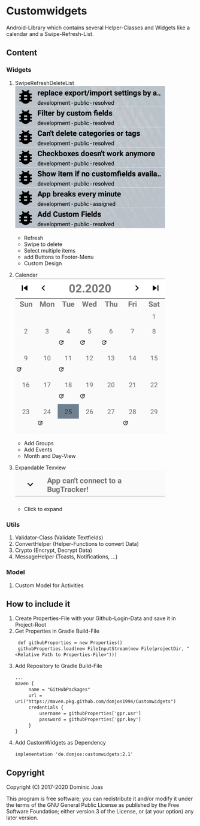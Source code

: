 # Customwidgets

Android-Library which contains several Helper-Classes and Widgets like a calendar and a Swipe-Refresh-List.

## Content

### Widgets
  1. SwipeRefreshDeleteList<br/>
    <img src="https://raw.githubusercontent.com/domjos1994/Customwidgets/master/images/swiperefreshdeletelist.png" title="SwipeRefreshDeleteList" width="400"/>
      - Refresh
      - Swipe to delete
      - Select multiple items
      - add Buttons to Footer-Menu
      - Custom Design
     
  2. Calendar<br/>
     <img src="https://raw.githubusercontent.com/domjos1994/Customwidgets/master/images/calendar.png" title="SwipeRefreshDeleteList" width="400"/>
     - Add Groups
     - Add Events
     - Month and Day-View
  3. Expandable Texview<br/>
      <img src="https://raw.githubusercontent.com/domjos1994/Customwidgets/master/images/expandabletextview.png" title="SwipeRefreshDeleteList" width="400"/>
      - Click to expand
      
### Utils
  1. Validator-Class (Validate Textfields)
  2. ConvertHelper (Helper-Functions to convert Data)
  3. Crypto (Encrypt, Decrypt Data)
  4. MessageHelper (Toasts, Notifications, ...)
  
### Model
  1. Custom Model for Activities

## How to include it
1. Create Properties-File with your Github-Login-Data and save it in Project-Root
2. Get Properties in Gradle Build-File
   ```
    def githubProperties = new Properties()
    githubProperties.load(new FileInputStream(new File(projectDir, "<Relative Path to Properties-File>")))
   ```
3. Add Repository to Gradle Build-File
   ```
   ...
   maven {
        name = "GitHubPackages"
        url = uri("https://maven.pkg.github.com/domjos1994/Customwidgets")
        credentials {
            username = githubProperties['gpr.usr']
            password = githubProperties['gpr.key']
        }
   }
   ```
4. Add CustomWidgets as Dependency
   ```
   implementation 'de.domjos:customwidgets:2.1'
   ```

## Copyright

Copyright (C) 2017-2020  Dominic Joas

This program is free software; you can redistribute it and/or
modify it under the terms of the GNU General Public License
as published by the Free Software Foundation; either version 3
of the License, or (at your option) any later version.
